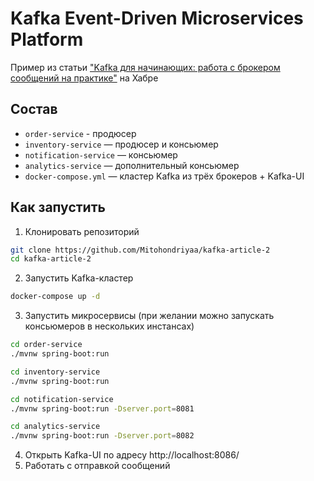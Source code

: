 # Kafka Event-Driven Microservices Platform

Пример из статьи ["Kafka для начинающих: работа с брокером сообщений на практике"](https://habr.com/ru/articles/958450/) на Хабре

## Состав
- `order-service` - продюсер
- `inventory-service` — продюсер и консьюмер
- `notification-service` — консьюмер
- `analytics-service` — дополнительный консьюмер
- `docker-compose.yml` — кластер Kafka из трёх брокеров + Kafka-UI

## Как запустить

1. Клонировать репозиторий
```bash
git clone https://github.com/Mitohondriyaa/kafka-article-2
cd kafka-article-2
```
2. Запустить Kafka-кластер
```bash
docker-compose up -d
```
3. Запустить микросервисы (при желании можно запускать консьюмеров в нескольких инстансах)
```bash
cd order-service
./mvnw spring-boot:run

cd inventory-service
./mvnw spring-boot:run

cd notification-service
./mvnw spring-boot:run -Dserver.port=8081

cd analytics-service
./mvnw spring-boot:run -Dserver.port=8082
```
4. Открыть Kafka-UI по адресу http://localhost:8086/
5. Работать с отправкой сообщений
